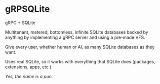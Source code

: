 # gRPSQLite

gRPC + SQLite

Multitenant, metered, bottomless, infinite SQLite databases backed by anything by implementing a gRPC server and using a pre-made VFS.

Give every user, whether human or AI, as many SQLite databases as they want.

Uses real SQLite, so it works with everything that SQLite does (packages, extensions, apps, etc.)

_Yes, the name is a pun._
